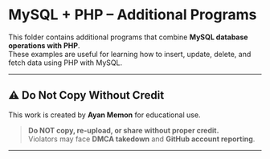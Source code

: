 # MySQL + PHP – Additional Programs

This folder contains additional programs that combine **MySQL database operations with PHP**.  
These examples are useful for learning how to insert, update, delete, and fetch data using PHP with MySQL.

---

## ⚠️ Do Not Copy Without Credit

This work is created by **Ayan Memon** for educational use.

> **Do NOT copy, re-upload, or share without proper credit.**  
> Violators may face **DMCA takedown** and **GitHub account reporting**.

---

